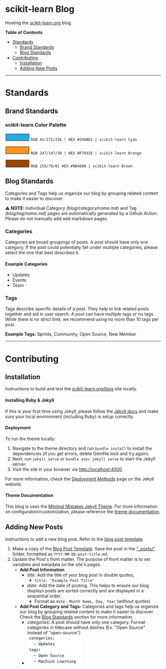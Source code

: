 # scikit-learn Blog
Hosting the [scikit-learn.org](https://scikit-learn.org/stable/) blog.

**Table of Contents**
- [Standards](https://github.com/scikit-learn/blog#standards)     
  - [Brand Standards](https://github.com/scikit-learn/blog#brand-standards)     
  - [Blog Standards](https://github.com/scikit-learn/blog#blog-standards)     
- [Contributing](https://github.com/scikit-learn/blog#contributing)     
  - [Installation](https://github.com/scikit-learn/blog#installation)
  - [Adding New Posts](https://github.com/scikit-learn/blog#adding-new-posts) 
***

# Standards

## Brand Standards

### scikit-learn Color Palette

![#29ABE2 Cyan](/assets/images/brand_images/colorswatch_29ABE2_cyan.png) `RGB 41/171/226 | HEX #29ABE2 | scikit-learn Cyan`

![#F7931E Orange](/assets/images/brand_images/colorswatch_F7931E_orange.png)  `RGB 247/147/30 | HEX #F7931E | scikit-learn Orange`

![#9B4600 Brown](/assets/images/brand_images/colorswatch_9B4600_brown.png) `RGB 155/70/0| HEX #9B4600 | scikit-learn Brown`


## Blog Standards
Categories and Tags help us organize our blog by grouping related content to make it easier to discover.     

:warning: **NOTE:** Individual Category *(blog/category/name.md)* and Tag *(blog/tag/name.md)* pages are automatically generated by a Github Action. Please do not manually add add markdown pages.

### Categories
Categories are broad groupings of posts. A post should have only one category. If the post could potentially fall under multiple categories, please select the one that best describes it.

#### Example Categories
- Updates
- Events
- Team

### Tags
Tags describe specific details of a post. They help to link related posts together and aid in user search. A post can have multiple tags or no tags. While there is no strict limit, we recommend using no more than 10 tags per post.

**Example Tags:** Sprints, Community, Open Source, New Member

***

# Contributing
## Installation

Instructions to build and test the [scikit-learn.org/blog](https://scikit-learn.org/blog) site locally.

#### Installing Ruby & Jekyll

If this is your first time using Jekyll, please follow the [Jekyll docs](https://jekyllrb.com/docs/installation/) and make sure your local environment (including Ruby) is setup correctly.

#### Deployment

To run the theme locally:
1. Navigate to the theme directory and run `bundle install` to install the dependencies (if you get errors, delete Gemfile.lock and try again). 
2. Next, run `jekyll serve` or `bundle exec jekyll serve` to start the Jekyll server.
3. Visit the site in your browser via [http://localhost:4000](http://localhost:4000).

For more information, check the [Deployment Methods](https://jekyllrb.com/docs/deployment-methods/) page on the Jekyll website.

#### Theme Documentation

This blog is uses the [Minimal Mistakes Jekyll Theme](https://github.com/mmistakes/minimal-mistakes). For more information on configuration/customization, please reference the [theme documentation](https://mmistakes.github.io/minimal-mistakes/docs/quick-start-guide/).


## Adding New Posts

Instructions to add a new blog post. Refer to the [blog post template](https://github.com/scikit-learn/blog/blob/main/_posts/templates/2022-01-01-template-post.markdown).

1. Make a copy of the [Blog Post Template](https://github.com/scikit-learn/blog/blob/main/_posts/templates/2022-01-01-template-post.markdown). Save the post in the ["_posts/"](https://github.com/scikit-learn/blog/blob/main/_posts/) folder, formatted as `YYYY-MM-DD-post-title.md`.
2. Update the Post's front matter. The purpose of front matter is to set variables and metadata on the site's pages.
    - **Add Post Information**
        - *title:* Add the title of your blog post in double quotes, 
            - `title: "Example Post Title"`
        - *date:* Add the date of posting. This helps to ensure our blog displays posts are sorted correctly and are displayed in a sequential order.
            - Format as `date: Month Name, Day, Year` (without quotes) 
    - **Add Post Category and Tags:** Categories and tags help us organize our blog by grouping related content to make it easier to discover. Check the [Blog Standards](https://github.com/scikit-learn/blog#blog-standards) section for more information.
        - *categories:* A post should have only one category. Format categories in titlecase without dashes (Ex. "Open Source" instead of "open-source")
        - ![categories_tags](/assets/images/brand_images/categories_tags.png)
            





